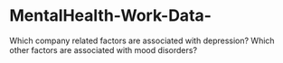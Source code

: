 # MentalHealth-Work-Data-
Which company related factors are associated with depression? Which other factors are associated with mood disorders? 
